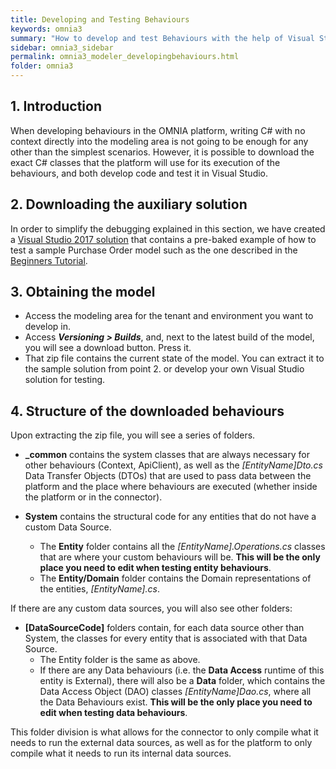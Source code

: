 ```yaml
---
title: Developing and Testing Behaviours
keywords: omnia3
summary: "How to develop and test Behaviours with the help of Visual Studio"
sidebar: omnia3_sidebar
permalink: omnia3_modeler_developingbehaviours.html
folder: omnia3
---
```



## 1. Introduction
When developing behaviours in the OMNIA platform, writing C# with no context directly into the modeling area is not going to be enough for any other than the simplest scenarios. However, it is possible to download the exact C# classes that the platform will use for its execution of the behaviours, and both develop code and test it in Visual Studio.

## 2. Downloading the auxiliary solution

In order to simplify the debugging explained in this section, we have created a [Visual Studio 2017 solution](https://github.com/numbersbelieve/omnia3-behaviours) that contains a pre-baked example of how to test a sample Purchase Order model such as the one described in the [Beginners Tutorial](omnia3_beginnertutorial.html).

## 3. Obtaining the model

- Access the modeling area for the tenant and environment you want to develop in.
- Access ***Versioning > Builds***, and, next to the latest build of the model, you will see a download button. Press it.
- That zip file contains the current state of the model. You can extract it to the sample solution from point 2. or develop your own Visual Studio solution for testing.

## 4. Structure of the downloaded behaviours

Upon extracting the zip file, you will see a series of folders. 

- **_common** contains the system classes that are always necessary for other behaviours (Context, ApiClient), as well as the _[EntityName]Dto.cs_ Data Transfer Objects (DTOs) that are used to pass data between the platform and the place where behaviours are executed (whether inside the platform or in the connector).

- **System** contains the structural code for any entities that do not have a custom Data Source.
    - The **Entity** folder contains all the _[EntityName].Operations.cs_ classes that are where your custom behaviours will be. **This will be the only place you need to edit when testing entity behaviours**.
    - The **Entity/Domain** folder contains the Domain representations of the entities, _[EntityName].cs_. 

If there are any custom data sources, you will also see other folders:

- **[DataSourceCode]** folders contain, for each data source other than System, the classes for every entity that is associated with that Data Source.
    - The Entity folder is the same as above.
    - If there are any Data behaviours (i.e. the **Data Access** runtime of this entity is External), there will also be a **Data** folder, which contains the Data Access Object (DAO) classes _[EntityName]Dao.cs_, where all the Data Behaviours exist. **This will be the only place you need to edit when testing data behaviours**.

This folder division is what allows for the connector to only compile what it needs to run the external data sources, as well as for the platform to only compile what it needs to run its internal data sources.
